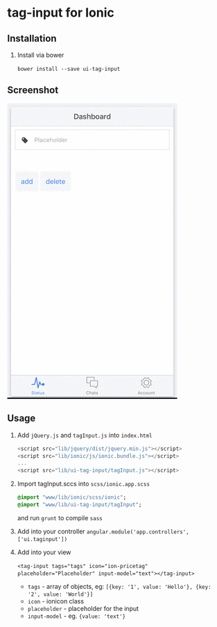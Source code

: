 # tag-input for Ionic

## Installation

1. Install via bower

    `bower install --save ui-tag-input`

## Screenshot

![screenshot](https://github.com/ionic-widget/tag-input/blob/development/screenshot/screenshot.gif?raw=true "Screenshot")

## Usage

1. Add `jQuery.js` and `tagInput.js` into `index.html`

    ```javascript
    <script src="lib/jquery/dist/jquery.min.js"></script>
    <script src="lib/ionic/js/ionic.bundle.js"></script>
    ...
    <script src="lib/ui-tag-input/tagInput.js"></script>
    ```
2. Import tagInput.sccs into `scss/ionic.app.scss`

    ```sass
    @import "www/lib/ionic/scss/ionic";
    @import "www/lib/ui-tag-input/tagInput";
    ```

    and run `grunt` to compile `sass`

3. Add into your controller
    `angular.module('app.controllers', ['ui.taginput'])`

4. Add into your view

    `<tag-input tags="tags" icon="ion-pricetag" placeholder="Placeholder" input-model="text"></tag-input>`

    * `tags` - array of objects, eg: `[{key: '1', value: 'Hello'}, {key: '2', value: 'World'}]`
    * `icon` - ionicon class
    * `placeholder` - placeholder for the input
    * `input-model` - eg. `{value: 'text'}`
